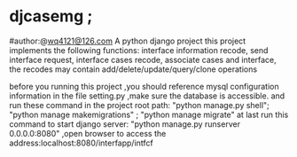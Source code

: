 # djcasemg ; 
#author:@wq4121@126.com
A python django project
this project implements the following functions:
interface information recode,
send interface request,
interface cases recode,
associate cases and interface,
the recodes may contain  add/delete/update/query/clone operations

 
before you running this project ,you should reference mysql configuration information in the file setting.py ,make sure the database is accessible. 
and run these command in the project root path: "python manage.py shell"; "python manage makemigrations" ; "python manage migrate"
at last run this command to start django server: "python manage.py runserver 0.0.0.0:8080" ,open browser to access the address:localhost:8080/interfapp/intfcf